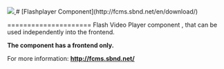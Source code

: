 <a href="http://fcms.sbnd.net">
  <img src="http://fcms.sbnd.net/upload/logo.png">
</a>
# [Flashplayer Component](http://fcms.sbnd.net/en/download/) 

=====================
Flash Video Player component , that can be used independently into the frontend.

**The component has a frontend only.**

For more information: **http://fcms.sbnd.net/**
